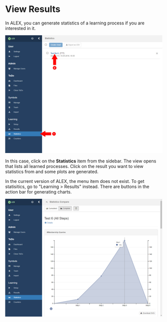 # View Results

In ALEX, you can generate statistics of a learning process if you are interested in it.

![Refine ToDo](../../../assets/images/examples/todo/statistics_overview.jpg)

In this case, click on the __Statistics__ item from the sidebar. 
The view opens that lists all learned processes. 
Click on the result you want to view statistics from and some plots are generated.

<div class="alert alert-info"> 
    In the current version of ALEX, the menu item does not exist.
    To get statisitics, go to "Learning > Results" instead.
    There are buttons in the action bar for generating charts.
</div>

![Refine ToDo](../../../assets/images/examples/todo/statistics_chart.jpg)
